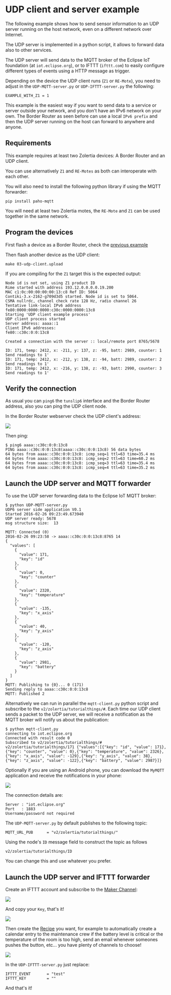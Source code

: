 # UDP client and server example

The following example shows how to send sensor information to an UDP server running on the host network, even on a different network over Internet.

The UDP server is implemented in a python script, it allows to forward data also to other services.

The UDP server will send data to the MQTT broker of the Eclipse IoT foundation (at `iot.eclipse.org`), or to IFTTT (`ifttt.com`) to easily configure different types of events using a HTTP message as trigger.

Depending on the device the UDP client runs (`Z1` or `RE-Mote`), you need to adjust in the `UDP-MQTT-server.py` or `UDP-IFTTT-server.py` the following:

````
EXAMPLE_WITH_Z1 = 1
````

This example is the easiest way if you want to send data to a service or server outside your network, and you don't have an IPv6 network on your own.  The Border Router as seen before can use a local `IPv6 prefix` and then the UDP server running on the host can forward to anywhere and anyone.

## Requirements

This example requires at least two Zolertia devices: A Border Router and an UDP client.

You can use alternatively `Z1` and `RE-Motes` as both can interoperate with each other.

You will also need to install the following python library if using the MQTT forwarder:

````
pip install paho-mqtt
````

You will need at least two Zolertia motes, the `RE-Mote` and `Z1` can be used together in the same network.

## Program the devices

First flash a device as a Border Router, check the [previous example](../02-border-router)

Then flash another device as the UDP client:

````
make 03-udp-client.upload
````

If you are compiling for the `Z1` target this is the expected output:

````
Node id is not set, using Z1 product ID
Rime started with address 193.12.0.0.0.0.19.200
MAC c1:0c:00:00:00:00:13:c8 Ref ID: 5064
Contiki-3.x-2162-g709d3d5 started. Node id is set to 5064.
CSMA nullrdc, channel check rate 128 Hz, radio channel 26
Tentative link-local IPv6 address fe80:0000:0000:0000:c30c:0000:0000:13c8
Starting 'UDP client example process'
UDP client process started
Server address: aaaa::1
Client IPv6 addresses:
fe80::c30c:0:0:13c8

Created a connection with the server :: local/remote port 8765/5678

ID: 171, temp: 2412, x: -211, y: 137, z: -95, batt: 2989, counter: 1
Send readings to 1'
ID: 171, temp: 2412, x: -212, y: 138, z: -94, batt: 2989, counter: 2
Send readings to 1'
ID: 171, temp: 2412, x: -216, y: 138, z: -93, batt: 2990, counter: 3
Send readings to 1'
````

## Verify the connection

As usual you can `ping6` the `tunslip6` interface and the Border Router address, also you can ping the UDP client node.

In the Border Router webserver check the UDP client's address:

![](images/border-router-screenshoot.png)

Then ping:

````
$ ping6 aaaa::c30c:0:0:13c8
PING aaaa::c30c:0:0:13c8(aaaa::c30c:0:0:13c8) 56 data bytes
64 bytes from aaaa::c30c:0:0:13c8: icmp_seq=1 ttl=63 time=35.4 ms
64 bytes from aaaa::c30c:0:0:13c8: icmp_seq=2 ttl=63 time=60.2 ms
64 bytes from aaaa::c30c:0:0:13c8: icmp_seq=3 ttl=63 time=35.4 ms
64 bytes from aaaa::c30c:0:0:13c8: icmp_seq=4 ttl=63 time=35.2 ms
````

## Launch the UDP server and MQTT forwarder

To use the UDP server forwarding data to the Eclipse IoT MQTT broker:

````
$ python UDP-MQTT-server.py 
UDP6 server side application V0.1
Started 2016-02-26 09:23:49.673940
UDP server ready: 5678
msg structure size:  13

MQTT: Connected (0) 
2016-02-26 09:23:58 -> aaaa::c30c:0:0:13c8:8765 14
{
  "values": [
    {
      "value": 171, 
      "key": "id"
    }, 
    {
      "value": 0, 
      "key": "counter"
    }, 
    {
      "value": 2320, 
      "key": "temperature"
    }, 
    {
      "value": -135, 
      "key": "x_axis"
    }, 
    {
      "value": 40, 
      "key": "y_axis"
    }, 
    {
      "value": -120, 
      "key": "z_axis"
    }, 
    {
      "value": 2981, 
      "key": "battery"
    }
  ]
}
MQTT: Publishing to {0}... 0 (171)
Sending reply to aaaa::c30c:0:0:13c8
MQTT: Published 2
````

Alternatively we can run in parallel the `mqtt-client.py` python script and subscribe to the `v2/zolertia/tutorialthings/#`.  Each time our UDP client sends a packet to the UDP server, we will receive a notification as the MQTT broker will notify us about the publication:

````
$ python mqtt-client.py 
connecting to iot.eclipse.org
Connected with result code 0
Subscribed to v2/zolertia/tutorialthings/#
v2/zolertia/tutorialthings/171 {"values":[{"key": "id", "value": 171},{"key": "counter", "value": 0},{"key": "temperature", "value": 2326},{"key": "x_axis", "value": -129},{"key": "y_axis", "value": 38},{"key": "z_axis", "value": -122},{"key": "battery", "value": 2987}]}
````

Optionally if you are using an Android phone, you can download the `MyMQTT` application and receive the notifications in your phone:

![](images/MQTT-android-app.png)

The connection details are:

````
Server : "iot.eclipse.org"
Port   : 1883
Username/password not required
````

The `UDP-MQTT-server.py` by default publishes to the following topic:

````
MQTT_URL_PUB      = "v2/zolertia/tutorialthings/"
````

Using the node's `ID` message field to construct the topic as follows

````
v2/zolertia/tutorialthings/ID
````

You can change this and use whatever you prefer.

## Launch the UDP server and IFTTT forwarder

Create an IFTTT account and subscribe to the [Maker Channel](https://ifttt.com/maker):

![](http://i.imgur.com/3LfL6Kc.png)

And copy your `Key`, that's it!

![](http://i.imgur.com/6QDihJk.png)

Then create the [Recipe](https://ifttt.com/myrecipes/personal) you want, for example to automatically create a calendar entry to the maintenance crew if the battery level is critical or the temperature of the room is too high, send an email whenever someones pushes the button, etc... you have plenty of channels to choose!

![](http://i.imgur.com/yxhJ36K.png)

In the `UDP-IFTTT-server.py` just replace:

````
IFTTT_EVENT       = "test"
IFTTT_KEY         = ""
````

And that's it!
